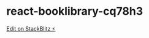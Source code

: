 # react-booklibrary-cq78h3

[Edit on StackBlitz ⚡️](https://stackblitz.com/edit/react-booklibrary-cq78h3)